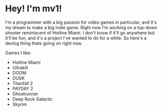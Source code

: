 # Hey! I'm mv1!

I'm a programmer with a big passion for video games in particular, and it's my dream to make a big indie game. Right now I'm working on a top-down shooter reminiscent of Hotline Miami. I don't know if it'll go anywhere but it'll be fun, and it's a project I've wanted to do for a while. So here's a devlog thing thats going on right now.

Games I like:
- Hotline Miami
- Ultrakill
- DOOM
- DUSK
- Titanfall 2
- PAYDAY 2
- Ghostrunner
- Deep Rock Galactic
- Skyrim
